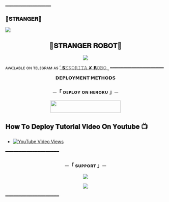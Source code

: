 ━━━━━━━━━━━━━━━━━
### 🌷𝐒𝐓𝐑𝐀𝐍𝐆𝐄𝐑🌷

<!--
itzshukla/itzshukla is a ✨ _special_ ✨ repository because its README.md (this file) appears on your GitHub profile.


<p align="center">
    <b>ᴠɪsɪᴛᴏʀs</b><br>
 -->    <img align="middle" src="https://profile-counter.glitch.me/THE-VIP-BOY-OP/count.svg" />
</p>




<h2 align="center">
    🌹𝐒𝐓𝐑𝐀𝐍𝐆𝐄𝐑 𝐑𝐎𝐁𝐎𝐓🌹
</h2>

<p align="center">
  <img src="https://te.legra.ph/file/eace7a5d8d4b515a11e50.jpg">
</p>

ᴀᴠᴀɪʟᴀʙʟᴇ ᴏɴ ᴛᴇʟᴇɢʀᴀᴍ ᴀs [˹ 𝗦𝙴𝙽𝙾𝚁𝙸𝚃𝙰 ✘ 𝗥𝙾𝙱𝙾 ˼](https://t.me/StrangerSuperbot)
━━━━━━━━━━━━━━━━━━━━



<p align="center">
<b>𝗗𝗘𝗣𝗟𝗢𝗬𝗠𝗘𝗡𝗧 𝗠𝗘𝗧𝗛𝗢𝗗𝗦</b>
</p>

<h3 align="center">
    ─「 ᴅᴇᴩʟᴏʏ ᴏɴ ʜᴇʀᴏᴋᴜ 」─
</h3>

<p align="center"><a href="https://dashboard.heroku.com/new?template=https://github.com/itzshukla/STRANGER-ROBOT2.0"> <img src="https://img.shields.io/badge/Deploy%20On%20Heroku-darkred?style=for-the-badge&logo=heroku" width="220" height="38.45"/></a></p>

## 𝐇𝐨𝐰 𝐓𝐨 𝐃𝐞𝐩𝐥𝐨𝐲 𝐓𝐮𝐭𝐨𝐫𝐢𝐚𝐥 𝐕𝐢𝐝𝐞𝐨 𝐎𝐧 𝐘𝐨𝐮𝐭𝐮𝐛𝐞 📺
- [![YouTube Video Views](https://img.shields.io/youtube/views/MF1nsTAN_Ns?label=Tutorial+•+Heroku+•&style=social)](https://youtu.be/MF1nsTAN_Ns)

━━━━━━━━━━━━━━━━━━━━

<h3 align="center">
    ─「 sᴜᴩᴩᴏʀᴛ 」─
</h3>

<p align="center">
<a href="https://telegram.me/mastiwithfriendsx"><img src="https://img.shields.io/badge/-Support%20Group-blue.svg?style=for-the-badge&logo=Telegram"></a>
</p>
<p align="center">
<a href="https://telegram.me/ABOUT_SHIVANSHOP"><img src="https://img.shields.io/badge/-Support%20Channel-blue.svg?style=for-the-badge&logo=Telegram"></a>
</p>

━━━━━━━━━━━━━━━━━━━━